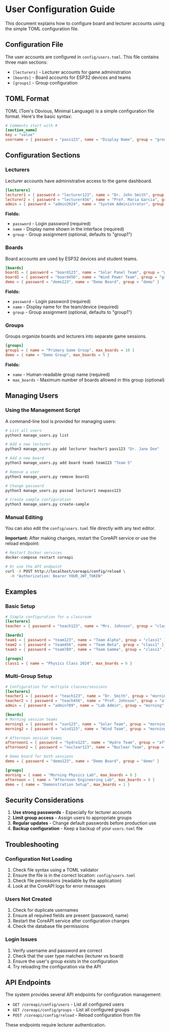 # User Configuration Guide

This document explains how to configure board and lecturer accounts using the simple TOML configuration file.

## Configuration File

The user accounts are configured in `config/users.toml`. This file contains three main sections:

- `[lecturers]` - Lecturer accounts for game administration
- `[boards]` - Board accounts for ESP32 devices and teams  
- `[groups]` - Group configuration

## TOML Format

TOML (Tom's Obvious, Minimal Language) is a simple configuration file format. Here's the basic syntax:

```toml
# Comments start with #
[section_name]
key = "value"
username = { password = "pass123", name = "Display Name", group = "group1" }
```

## Configuration Sections

### Lecturers

Lecturer accounts have administrative access to the game dashboard.

```toml
[lecturers]
lecturer1 = { password = "lecturer123", name = "Dr. John Smith", group = "group1" }
lecturer2 = { password = "lecturer456", name = "Prof. Maria Garcia", group = "group1" }
admin = { password = "admin2024", name = "System Administrator", group = "group1" }
```

**Fields:**
- `password` - Login password (required)
- `name` - Display name shown in the interface (required)
- `group` - Group assignment (optional, defaults to "group1")

### Boards

Board accounts are used by ESP32 devices and student teams.

```toml
[boards]
board1 = { password = "board123", name = "Solar Panel Team", group = "group1" }
board2 = { password = "board456", name = "Wind Power Team", group = "group1" }
demo = { password = "demo123", name = "Demo Board", group = "demo" }
```

**Fields:**
- `password` - Login password (required)
- `name` - Display name for the team/device (required)
- `group` - Group assignment (optional, defaults to "group1")

### Groups

Groups organize boards and lecturers into separate game sessions.

```toml
[groups]
group1 = { name = "Primary Game Group", max_boards = 10 }
demo = { name = "Demo Group", max_boards = 5 }
```

**Fields:**
- `name` - Human-readable group name (required)
- `max_boards` - Maximum number of boards allowed in this group (optional)

## Managing Users

### Using the Management Script

A command-line tool is provided for managing users:

```bash
# List all users
python3 manage_users.py list

# Add a new lecturer
python3 manage_users.py add lecturer teacher1 pass123 "Dr. Jane Doe"

# Add a new board
python3 manage_users.py add board team5 team123 "Team 5"

# Remove a user
python3 manage_users.py remove board1

# Change password
python3 manage_users.py passwd lecturer1 newpass123

# Create sample configuration
python3 manage_users.py create-sample
```

### Manual Editing

You can also edit the `config/users.toml` file directly with any text editor.

**Important:** After making changes, restart the CoreAPI service or use the reload endpoint:

```bash
# Restart Docker services
docker-compose restart coreapi

# Or use the API endpoint
curl -X POST http://localhost/coreapi/config/reload \
  -H "Authorization: Bearer YOUR_JWT_TOKEN"
```

## Examples

### Basic Setup

```toml
# Simple configuration for a classroom
[lecturers]
teacher = { password = "teach123", name = "Mrs. Johnson", group = "class1" }

[boards]
team1 = { password = "team123", name = "Team Alpha", group = "class1" }
team2 = { password = "team456", name = "Team Beta", group = "class1" }
team3 = { password = "team789", name = "Team Gamma", group = "class1" }

[groups]
class1 = { name = "Physics Class 2024", max_boards = 6 }
```

### Multi-Group Setup

```toml
# Configuration for multiple classes/sessions
[lecturers]
teacher1 = { password = "teach123", name = "Dr. Smith", group = "morning" }
teacher2 = { password = "teach456", name = "Prof. Johnson", group = "afternoon" }
admin = { password = "admin789", name = "Lab Admin", group = "morning" }

[boards]
# Morning session teams
morning1 = { password = "sun123", name = "Solar Team", group = "morning" }
morning2 = { password = "wind123", name = "Wind Team", group = "morning" }

# Afternoon session teams
afternoon1 = { password = "hydro123", name = "Hydro Team", group = "afternoon" }
afternoon2 = { password = "nuclear123", name = "Nuclear Team", group = "afternoon" }

# Demo board for both sessions
demo = { password = "demo123", name = "Demo Board", group = "demo" }

[groups]
morning = { name = "Morning Physics Lab", max_boards = 8 }
afternoon = { name = "Afternoon Engineering Lab", max_boards = 8 }
demo = { name = "Demonstration Setup", max_boards = 1 }
```

## Security Considerations

1. **Use strong passwords** - Especially for lecturer accounts
2. **Limit group access** - Assign users to appropriate groups
3. **Regular updates** - Change default passwords before production use
4. **Backup configuration** - Keep a backup of your `users.toml` file

## Troubleshooting

### Configuration Not Loading

1. Check file syntax using a TOML validator
2. Ensure the file is in the correct location: `config/users.toml`
3. Check file permissions (readable by the application)
4. Look at the CoreAPI logs for error messages

### Users Not Created

1. Check for duplicate usernames
2. Ensure all required fields are present (password, name)
3. Restart the CoreAPI service after configuration changes
4. Check the database file permissions

### Login Issues

1. Verify username and password are correct
2. Check that the user type matches (lecturer vs board)
3. Ensure the user's group exists in the configuration
4. Try reloading the configuration via the API

## API Endpoints

The system provides several API endpoints for configuration management:

- `GET /coreapi/config/users` - List all configured users
- `GET /coreapi/config/groups` - List all configured groups
- `POST /coreapi/config/reload` - Reload configuration from file

These endpoints require lecturer authentication.
